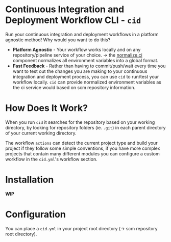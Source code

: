 # Continuous Integration and Deployment Workflow CLI - `cid`

Run your continuous integration and deployment workflows in a platform agnostic method! Why would you want to do this?

- **Platform Agnostic** - Your workflow works locally and on any repository/pipeline service of your choice. -> the [normalize.ci](https://github.com/qubid/normalizeci) component normalizes all environment variables into a global format.
- **Fast Feedback** - Rather than having to commit/push/wait every time you want to test out the changes you are making to your continuous integration and deployment process, you can use `cid` to run/test your workflow locally. `cid` can provide normalized environment variables as the ci service would based on scm repository information.

# How Does It Work?

When you run `cid` it searches for the repository based on your working directory, by looking for repository folders (ie. `.git`) in each parent directory of your current working directory.

The workflow `actions` can detect the current project type and build your project if they follow some simple conventions, if you have more complex projects that contain many different modules you can configure a custom workflow in the `cid.yml`'s workflow section.

# Installation

**WIP**

# Configuration

You can place a `cid.yml` in your project root directory (-> scm repository root directory).
